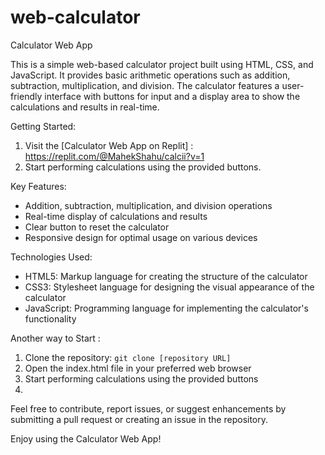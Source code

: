# web-calculator

Calculator Web App

This is a simple web-based calculator project built using HTML, CSS, and JavaScript. It provides basic arithmetic operations such as addition, subtraction, multiplication, and division. The calculator features a user-friendly interface with buttons for input and a display area to show the calculations and results in real-time.

Getting Started:
1. Visit the [Calculator Web App on Replit] : https://replit.com/@MahekShahu/calcii?v=1
2. Start performing calculations using the provided buttons.

Key Features:
- Addition, subtraction, multiplication, and division operations
- Real-time display of calculations and results
- Clear button to reset the calculator
- Responsive design for optimal usage on various devices

Technologies Used:
- HTML5: Markup language for creating the structure of the calculator
- CSS3: Stylesheet language for designing the visual appearance of the calculator
- JavaScript: Programming language for implementing the calculator's functionality

Another way to Start :
1. Clone the repository: `git clone [repository URL]`
2. Open the index.html file in your preferred web browser
3. Start performing calculations using the provided buttons
4. 
Feel free to contribute, report issues, or suggest enhancements by submitting a pull request or creating an issue in the repository.

Enjoy using the Calculator Web App!

